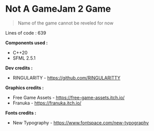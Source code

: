 # Not A GameJam 2 Game

> Name of the game cannot be reveled for now

Lines of code : 639

**Components used :**
- C++20
- SFML 2.5.1

**Dev credits :**
- RINGULARITY - https://github.com/RINGULARITTY

**Graphics credits :**
- Free Game Assets - https://free-game-assets.itch.io/
- Franuka - https://franuka.itch.io/

**Fonts credits :**
- New Typography - https://www.fontspace.com/new-typography
